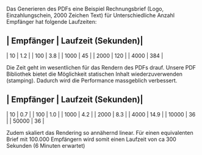 Das Generieren des PDFs eine Beispiel Rechnungsbrief (Logo, Einzahlungschein,
2000 Zeichen Text) für Unterschiedliche Anzahl Empfänger hat folgende
Laufzeiten: 


| Empfänger | Laufzeit (Sekunden)|
----------------------------------
| 10   | 1.2 |
| 100  | 3.8 |
| 1000 | 45  |
| 2000 | 120 |
| 4000 | 384 |



Die Zeit geht im wesentlichen für das Rendern des PDFs drauf. Unsere PDF
Bibliothek bietet die Möglichkeit statischen Inhalt wiederzuverwenden (stamping). 
Dadurch wird die Performance massgeblich verbessert.


| Empfänger | Laufzeit (Sekunden)|
----------------------------------
| 10    | 0.7  |
| 100   | 1.0  |
| 1000  | 4.2  |
| 2000  | 8.3  |
| 4000  | 14.9 |
| 10000 | 36 |
| 50000 | 36 |

Zudem skaliert das Rendering so annähernd linear. Für einen equivalenten Brief
mit 100.000 Empfängern wird somit einen Laufzeit von ca 300 Sekunden (6 Minuten
erwartet)
